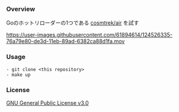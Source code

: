 ### Overview
Goのホットリローダーの1つである [cosmtrek/air](https://github.com/cosmtrek/air) を試す

https://user-images.githubusercontent.com/61894614/124526335-76a79e80-de3d-11eb-89ad-6382ca88d1fa.mov

### Usage
```
- git clone <this repository>
- make up
```

### License
[GNU General Public License v3.0](https://github.com/kaitoimai/go-hot-reload/blob/master/LICENSE)
